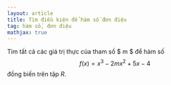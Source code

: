 ```yaml
---
layout: article
title: Tìm điều kiện để hàm số đơn điệu
tag: hàm số, đơn điệu
mathjax: true
---
```

Tìm tất cả các giá trị thực của tham số $ m $ để hàm số
$$ f(x)=x^3-2mx^2+5x-4$$ đồng biến trên tập $R$.